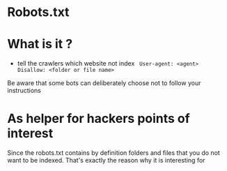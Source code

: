 # Robots.txt

# What is it ?
- tell the crawlers which website not index
`
User-agent: <agent>
Disallow: <folder or file name>`

Be aware that some bots can deliberately choose not to follow your instructions
# As helper for hackers points of interest
Since the robots.txt contains by definition folders and files that you do not want to be indexed. That's exactly the reason why it is interesting for 
